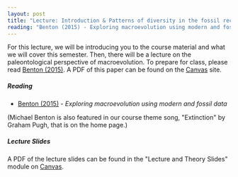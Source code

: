 ```yaml
---
layout: post
title: "Lecture: Introduction & Patterns of diversity in the fossil record"
reading: "Benton (2015) - Exploring macroevolution using modern and fossil data"
---
```



For this lecture, we will be introducing you to the course material and what we will cover this semester. Then, there will be a lecture on the paleontological perspective of macroevolution. To prepare for class, please read [Benton (2015)](http://rspb.royalsocietypublishing.org/content/282/1810/20150569). A PDF of this paper can be found on the [Canvas](https://canvas.iastate.edu/) site.

<h5>Reading</h5>

* [Benton (2015)](http://rspb.royalsocietypublishing.org/content/282/1810/20150569) - _Exploring macroevolution using modern and fossil data_

(Michael Benton is also featured in our course theme song, "Extinction" by Graham Pugh, that is on the home page.)

<h5>Lecture Slides</h5>

A PDF of the lecture slides can be found in the "Lecture and Theory Slides" module on [Canvas](https://canvas.iastate.edu/courses/46870).
